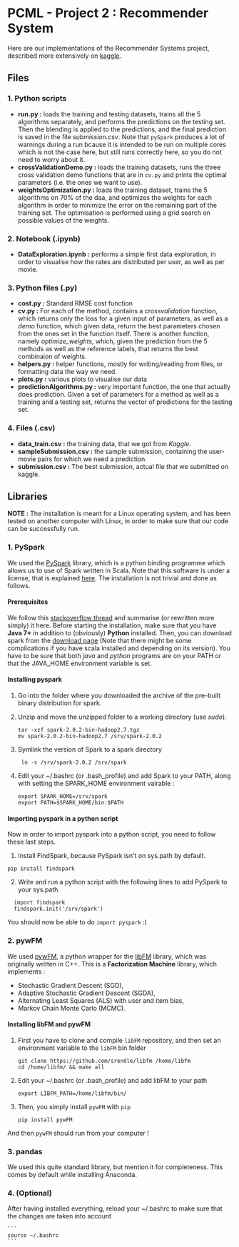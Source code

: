 # PCML - Project 2 : Recommender System

Here are our implementations of the Recommender Systems project, described more extensively on [kaggle](https://inclass.kaggle.com/c/epfml-rec-sys). 
## Files

### 1. Python scripts
- **run.py :** loads the training and testing datasets, trains all the 5 algorithms separately, and performs the predictions on the testing set. Then the blending is applied to the predictions, and the final prediction is saved in the file *submission.csv*. Note that `pySpark` produces a lot of warnings during a run bcause it is intended to be run on multiple cores which is not the case here, but still runs correctly here, so you do not need to worry about it.
- **crossValidationDemo.py :** loads the training datasets, runs the three cross validation demo functions that are in `cv.py` and prints the optimal parameters (i.e. the ones we want to use).
- **weightsOptimization.py :** loads the training dataset, trains the 5 algorithms on 70% of the daa, and optimizes the weights for each algorithm in order to minimize the error on the remaining part of the training set. The optimisation is performed using a grid search on possible values of the weights.

### 2. Notebook (.ipynb)
- **DataExploration.ipynb :** performs a simple first data exploration, in order to visualise how the rates are distributed per user, as well as per movie.

### 3. Python files (.py)
- **cost.py :** Standard RMSE cost function 
- **cv.py :** For each of the method, contains a *crossvalidation* function, which returns only the loss for a given input of parameters, as well as a *demo* function, which given data, return the best parameters chosen from the ones set in the function itself. There is another function, namely *optimize_weights*, which, given the prediction from the 5 methods as well as the reference labels, that returns the best combinaion of weights.
- **helpers.py :** helper functions, mostly for writing/reading from files, or formatting data the way we need.
- **plots.py :** various plots to visualise our data
- **predictionAlgorithms.py :** very important function, the one that actually does prediction. Given a set of parameters for a method as well as a training and a testing set, returns the vector of predictions for the testing set.

### 4. Files (.csv)
- **data_train.csv :** the training data, that we got from *Kaggle*.
- **sampleSubmission.csv :** the sample submission, containing the user-movie pairs for which we need a prediction.
- **submission.csv :** The best submission, actual file that we submitted on kaggle.

## Libraries 
**NOTE :** The installation is meant for a Linux operating system, and has been tested on another computer with Linux, in order to make sure that our code can be successfully run.


### 1. PySpark
We used the [PySpark](http://spark.apache.org/docs/0.9.0/python-programming-guide.html) library, which is a python binding programme which allows us to use of Spark written in Scala. Note that this software is under a license, that is explained [here](http://www.apache.org/licenses/). The installation is not trivial and done as follows. 
#### Prerequisites
We follow this [stackoverflow thread](http://askubuntu.com/questions/635265/how-do-i-get-pyspark-on-ubuntu) and summarise (or rewritten more simply) it here. Before starting the installation, make sure that you have **Java 7+** in addition to (obviously) **Python** installed. Then, you can download spark from the [download page](https://spark.apache.org/downloads.html) (Note that there might be some complications if you have scala installed and depending on its version). You have to be sure that both *java* and *python* programs are on your PATH or that the JAVA_HOME environment variable is set.

#### Installing pyspark
1. Go into the folder where you downloaded the archive of the pre-built binary distribution for spark.
2. Unzip and move the unzipped folder to a working directory (use *sudo*).

    ``` 
    tar -xzf spark-2.0.2-bin-hadoop2.7.tgz
    mv spark-2.0.2-bin-hadoop2.7 /srv/spark-2.0.2
    ```

3. Symlink the version of Spark to a spark directory 

    ``` ln -s /srv/spark-2.0.2 /srv/spark```
    

4. Edit your ~/.bashrc (or .bash_profile) and add Spark to your PATH, along with setting the SPARK_HOME environment vairable :
    
    ```
    export SPARK_HOME=/srv/spark
    export PATH=$SPARK_HOME/bin:$PATH
    ```
    
#### Importing pyspark in a python script
Now in order to import pyspark into a python script, you need to follow these last steps.

1. Install FindSpark, because PySpark isn't on sys.path by default.

  `pip install findspark`
  
2. Write and run a python script with the following lines to add PySpark to your sys.path

  ```
    import findspark
    findspark.init('/srv/spark')
  ```

You should now be able to do `import pyspark` :)

### 2. pywFM 

We used [pywFM](https://github.com/jfloff/pywFM), a python wrapper for the [libFM](http://libfm.org/) library, which was originally written in C++. This is a **Factorization Machine** library, which implements :
- Stochastic Gradient Descent (SGD),
- Adaptive Stochastic Gradient Descent (SGDA),
- Alternating Least Squares (ALS) with user and item bias,
- Markov Chain Monte Carlo (MCMC).

#### Installing libFM and pywFM

1. First you have to clone and compile `libFM` repository, and then set an environment variable to the `libFM` bin folder

    ```
    git clone https://github.com/srendle/libfm /home/libfm
    cd /home/libfm/ && make all
    ```

2. Edit your ~/.bashrc (or .bash_profile) and add libFM to your path
    
    ```
    export LIBFM_PATH=/home/libfm/bin/
    ```

3. Then, you simply install `pywFM` with `pip`
   
    ```
    pip install pywFM
    ```
    
And then `pywFM` should run from your computer !

### 3. pandas
We used this quite standard library, but mention it for completeness. This comes by default while installing Anaconda.


### 4. (Optional) 
After having installed everything, reload your ~/.bashrc to make sure that the changes are taken into account
    
    ```
    source ~/.bashrc
    ```

